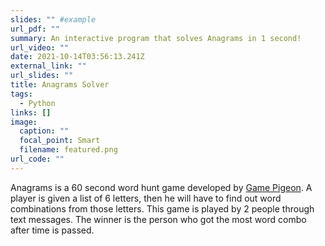 ```yaml
---
slides: "" #example
url_pdf: ""
summary: An interactive program that solves Anagrams in 1 second!
url_video: ""
date: 2021-10-14T03:56:13.241Z
external_link: ""
url_slides: ""
title: Anagrams Solver
tags:
  - Python
links: []
image:
  caption: ""
  focal_point: Smart
  filename: featured.png
url_code: ""
---
```

Anagrams is a 60 second word hunt game developed by [Game Pigeon](http://gamepigeonapp.com/). A player is given a list of 6 letters, then he will have to find out word combinations from those letters. This game is played by 2 people through text messages. The winner is the person who got the most word combo after time is passed.[](https://i0.wp.com/mitrobe.com/wp-content/uploads/2020/07/20200703-180050.png?ssl=1)